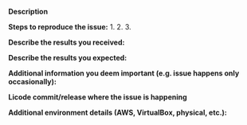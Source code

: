 <!--
This channel is used to report issues. Please, make sure that we do not have 
any duplicates already open. You can ensure this by searching the issue list 
for this repository. If there is a duplicate, please close your issue and add 
a comment to the existing issue instead.

If your report is not an issue but a question or doubt regarding Licode 
documentation, features, roadmap, etc. please, use our Discourse channel in: 
http://discourse.lynckia.com/
-->

**Description**

<!--
Briefly describe the problem you are having in a few paragraphs.
-->

**Steps to reproduce the issue:**
1.
2.
3.

**Describe the results you received:**


**Describe the results you expected:**


**Additional information you deem important (e.g. issue happens only occasionally):**


**Licode commit/release where the issue is happening**


**Additional environment details (AWS, VirtualBox, physical, etc.):**
